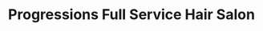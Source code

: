 ---
title: "Progressions Full Service Hair Salon"
url: /latham/progressions-full-service-hair-salon/
shop: Friseur
---